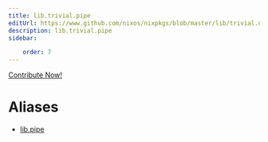 ```yaml
---
title: lib.trivial.pipe
editUrl: https://www.github.com/nixos/nixpkgs/blob/master/lib/trivial.nix#L84C10
description: lib.trivial.pipe
sidebar:

    order: 7
---
```


<a href="https://www.github.com/nixos/nixpkgs/blob/master/lib/trivial.nix#L84C10">Contribute Now!</a>


# Aliases

- [lib.pipe](reference/lib/lib-pipe)


